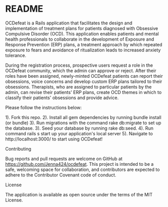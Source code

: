 # README
OCDefeat is a Rails application that facilitates the design and implementation of treatment plans for patients diagnosed with Obsessive Compulsive Disorder (OCD). This application enables patients and mental health professionals to collaborate in the development of Exposure and Response Prevention (ERP) plans, a treatment approach
by which repeated exposure to fears and avoidance of ritualization leads to increased anxiety tolerance.

During the registration process, prospective users request a role in the OCDefeat community, which the admin can approve or reject. After their roles have been assigned, newly-minted OCDefeat patients can report their obsessions, voice concerns and develop custom ERP plans tailored to their obsessions. Therapists, who are assigned to particular patients by the admin, can revise their patients' ERP plans, create OCD themes in which to classify their patients' obsessions and provide advice.

Please follow the instructions below:

1). Fork this repo.
2). Install all gem dependencies by running bundle install (or bundle)
3). Run migrations with the command rake db:migrate to set up the database.
3). Seed your database by running rake db:seed.
4). Run command rails s start up your application's local server
5). Navigate to http://localhost:3000/ to start using OCDefeat!

Contributing

Bug reports and pull requests are welcome on GitHub at https://github.com/Jenna424/ocdefeat. This project is intended to be a safe, welcoming space for collaboration, and contributors are expected to adhere to the Contributor Covenant code of conduct.

License

The application is available as open source under the terms of the MIT License.

